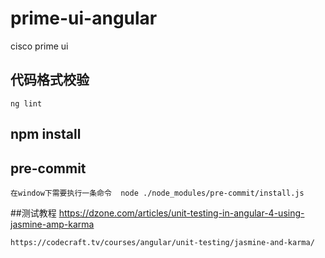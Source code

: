 # prime-ui-angular
cisco prime ui
## 代码格式校验
    ng lint
## npm install
## pre-commit
    在window下需要执行一条命令  node ./node_modules/pre-commit/install.js

##测试教程
    https://dzone.com/articles/unit-testing-in-angular-4-using-jasmine-amp-karma

    https://codecraft.tv/courses/angular/unit-testing/jasmine-and-karma/
